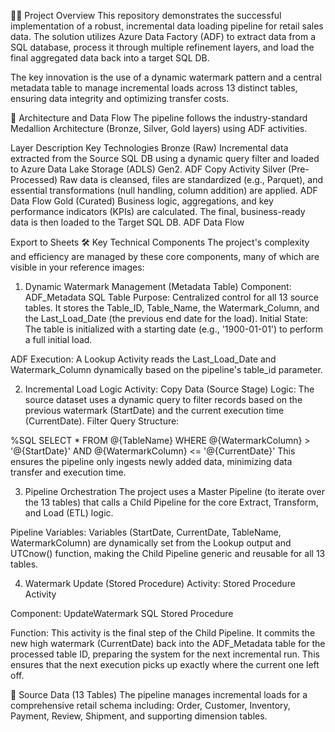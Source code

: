 🚀🚀 Project Overview
This repository demonstrates the successful implementation of a robust, incremental data loading pipeline for retail sales data. The solution utilizes Azure Data Factory (ADF) to extract data from a SQL database, process it through multiple refinement layers, and load the final aggregated data back into a target SQL DB.

The key innovation is the use of a dynamic watermark pattern and a central metadata table to manage incremental loads across 13 distinct tables, ensuring data integrity and optimizing transfer costs.

🎯 Architecture and Data Flow
The pipeline follows the industry-standard Medallion Architecture (Bronze, Silver, Gold layers) using ADF activities.

Layer	Description	Key Technologies
Bronze (Raw)	Incremental data extracted from the Source SQL DB using a dynamic query filter and loaded to Azure Data Lake Storage (ADLS) Gen2.	ADF Copy Activity
Silver (Pre-Processed)	Raw data is cleansed, files are standardized (e.g., Parquet), and essential transformations (null handling, column addition) are applied.	ADF Data Flow
Gold (Curated)	Business logic, aggregations, and key performance indicators (KPIs) are calculated. The final, business-ready data is then loaded to the Target SQL DB.	ADF Data Flow

Export to Sheets
🛠️ Key Technical Components
The project's complexity and efficiency are managed by these core components, many of which are visible in your reference images:

1. Dynamic Watermark Management (Metadata Table)
Component: ADF_Metadata SQL Table
Purpose: Centralized control for all 13 source tables. It stores the Table_ID, Table_Name, the Watermark_Column, and the Last_Load_Date (the previous end date for the load).
Initial State: The table is initialized with a starting date (e.g., '1900-01-01') to perform a full initial load.

ADF Execution: A Lookup Activity reads the Last_Load_Date and Watermark_Column dynamically based on the pipeline's table_id parameter.

2. Incremental Load Logic
Activity: Copy Data (Source Stage)
Logic: The source dataset uses a dynamic query to filter records based on the previous watermark (StartDate) and the current execution time (CurrentDate).
Filter Query Structure:

%SQL
SELECT * FROM @{TableName} 
WHERE @{WatermarkColumn} > '@{StartDate}' 
  AND @{WatermarkColumn} <= '@{CurrentDate}'
This ensures the pipeline only ingests newly added data, minimizing data transfer and execution time.

3. Pipeline Orchestration
The project uses a Master Pipeline (to iterate over the 13 tables) that calls a Child Pipeline for the core Extract, Transform, and Load (ETL) logic.

Pipeline Variables: Variables (StartDate, CurrentDate, TableName, WatermarkColumn) are dynamically set from the Lookup output and UTCnow() function, making the Child Pipeline generic and reusable for all 13 tables.

4. Watermark Update (Stored Procedure)
Activity: Stored Procedure Activity

Component: UpdateWatermark SQL Stored Procedure

Function: This activity is the final step of the Child Pipeline. It commits the new high watermark (CurrentDate) back into the ADF_Metadata table for the processed table ID, preparing the system for the next incremental run. This ensures that the next execution picks up exactly where the current one left off.

📂 Source Data (13 Tables)
The pipeline manages incremental loads for a comprehensive retail schema including: Order, Customer, Inventory, Payment, Review, Shipment, and supporting dimension tables.
